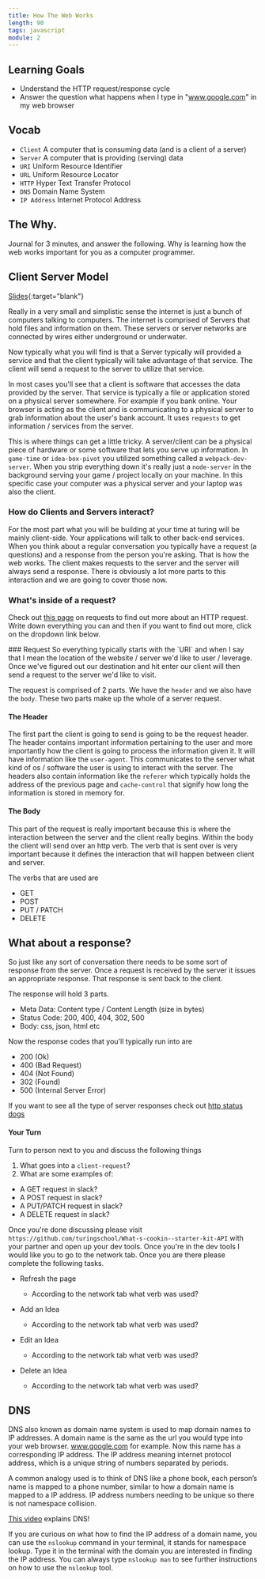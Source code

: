 ```yaml
---
title: How The Web Works
length: 90
tags: javascript
module: 2
---
```


## Learning Goals
- Understand the HTTP request/response cycle
- Answer the question what happens when I type in "www.google.com" in my web browser

## Vocab

- `Client` A computer that is consuming data (and is a client of a server)
- `Server` A computer that is providing (serving) data
- `URI` Uniform Resource Identifier
- `URL` Uniform Resource Locator
- `HTTP` Hyper Text Transfer Protocol
- `DNS` Domain Name System
- `IP Address` Internet Protocol Address

## The Why.

Journal for 3 minutes, and answer the following. Why is learning how the web works important for you as a computer programmer.


## Client Server Model

[Slides](https://docs.google.com/presentation/d/1oA0g7Vmsiv7pOySq2bVrb2t5BurELTixYpRRyW899nQ/edit?usp=sharing){:target="blank"}

Really in a very small and simplistic sense the internet is just a bunch of computers talking to computers. The internet is comprised of Servers that hold files and information on them. These servers or server networks are connected by wires either underground or underwater.

Now typically what you will find is that a Server typically will provided a service and that the client typically will take advantage of that service. The client will send a request to the server to utilize that service.

In most cases you'll see that a client is software that accesses the data provided by the server. That service is typically a file or application stored on a physical server somewhere. For example if you bank online. Your browser is acting as the client and is communicating to a physical server to grab information about the user's bank account. It uses `requests` to get information / services from the server.

This is where things can get a little tricky. A server/client can be a physical piece of hardware or some software that lets you serve up information. In `game-time` or `idea-box-pivot` you utilized something called a `webpack-dev-server`. When you strip everything down it's really just a `node-server` in the background serving your game / project locally on your machine. In this specific case your computer was a physical server and your laptop was also the client.


### How do Clients and Servers interact?

For the most part what you will be building at your time at turing will be mainly client-side. Your applications will talk to other back-end services.
When you think about a regular conversation you typically have a request (a questions) and a response from the person you're asking. That is how the web works. The client makes requests to the server and the server will always send a response. There is obviously a lot more parts to this interaction and we are going to cover those now.



### What's inside of a request?

Check out [this page](https://www.w3.org/Protocols/rfc2616/rfc2616-sec5.html#:~:text=A%20request%20message%20from%20a,the%20protocol%20version%20in%20use.) on requests to find out more about an HTTP request.
Write down everything you can and then if you want to find out more, click on the dropdown link below.

<section class="answer">
### Request
So everything typically starts with the `URI` and when I say that I mean the location of the website / server we'd like to user / leverage.
Once we've figured out our destination and hit enter our client will then send a request to the server we'd like to visit.

The request is comprised of 2 parts. We have the `header` and we also have the `body`. These two parts make up the whole of a server request.

#### The Header

The first part the client is going to send is going to be the request header. The header contains important information pertaining to the user and more importantly how the client is going to process the information given it.
It will have information like the `user-agent`. This communicates to the server what kind of os / software the user is using to interact with the server. The headers also contain information like the `referer` which typically holds the address of the previous page and `cache-control` that signify how long the information is stored in memory for.

#### The Body

This part of the request is really important because this is where the interaction between the server and the client really begins.
Within the body the client will send over an http verb. The verb that is sent over is very important because it defines the interaction that will happen between client and server.

The verbs that are used are
  * GET
  * POST
  * PUT / PATCH
  * DELETE

</section>

## What about a response?

So just like any sort of conversation there needs to be some sort of response from the server. Once a request is received by the server it issues an appropriate response. That response is sent back to the client.

The response will hold 3 parts.
 * Meta Data: Content type / Content Length (size in bytes)
 * Status Code: 200, 400, 404, 302, 500
 * Body: css, json, html etc

Now the response codes that you'll typically run into are
 * 200 (Ok)
 * 400 (Bad Request)
 * 404 (Not Found)
 * 302 (Found)
 * 500 (Internal Server Error)

If you want to see all the type of server responses check out [http status dogs](https://httpstatusdogs.com/)


<section class="call-to-action ">

#### Your Turn

Turn to person next to you and discuss the following things

1) What goes into a `client-request`?
2) What are some examples of:
  * A GET request in slack?
  * A POST request in slack?
  * A PUT/PATCH request in slack?
  * A DELETE request in slack?

Once you're done discussing please visit `https://github.com/turingschool/What-s-cookin--starter-kit-API` with your partner and open up your dev tools. Once you're in the dev tools I would like you to go to the network tab. Once you are there please complete the following tasks.

* Refresh the page
  * According to the network tab what verb was used?

* Add an Idea
  * According to the network tab what verb was used?

* Edit an Idea
  * According to the network tab what verb was used?

* Delete an Idea
  * According to the network tab what verb was used?
</section>

## DNS

DNS also known as domain name system is used to map domain names to IP addresses. A domain name is the same as the url you would type into your web browser. www.google.com for example. Now this name has a corresponding IP address. The IP address meaning internet protocol address, which is a unique string of numbers separated by periods.

A common analogy used is to think of DNS like a phone book, each person’s name is mapped to a phone number, similar to how a domain name is mapped to a IP address. IP address numbers needing to be unique so there is not namespace collision.

[This video](https://www.youtube.com/watch?v=72snZctFFtA) explains DNS!

If you are curious on what how to find the IP address of a domain name, you can use the `nslookup` command in your terminal, it stands for namespace lookup.  Type it in the terminal with the domain you are interested in finding the IP address. You can always type `nslookup man`
to see further instructions on how to use the `nslookup` tool.
